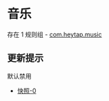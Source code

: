 # 音乐

存在 1 规则组 - [com.heytap.music](/src/apps/com.heytap.music.ts)

## 更新提示

默认禁用

- [快照-0](https://i.gkd.li/i/14987173)
